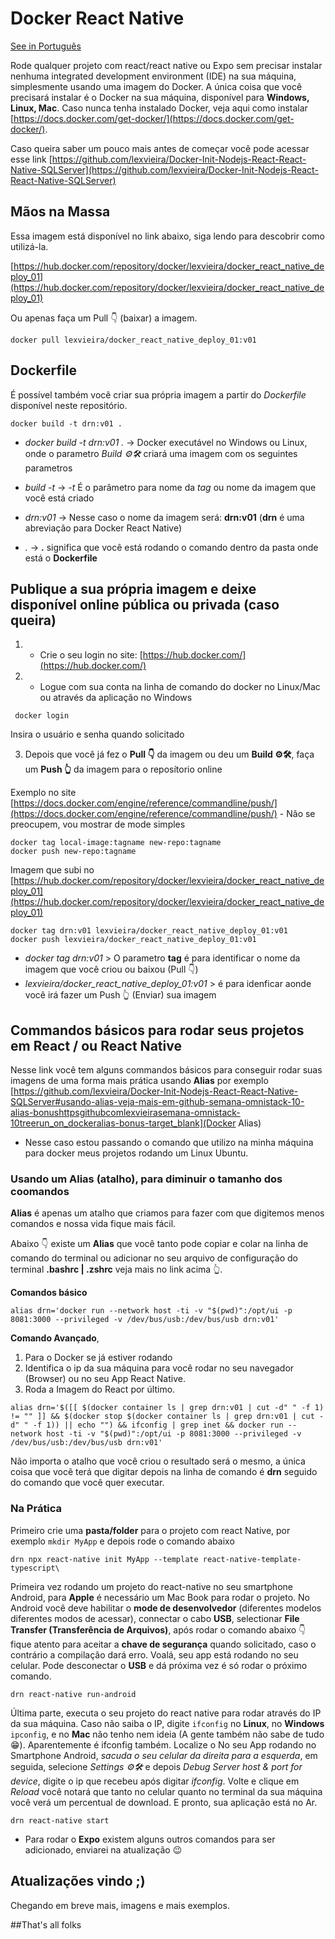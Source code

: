 # Docker React Native 
[See in Português](README.md)

Rode qualquer projeto com react/react native ou Expo sem precisar instalar nenhuma integrated development environment (IDE) na sua máquina, simplesmente usando uma imagem do Docker. A única coisa que você precisará instalar é o Docker na sua máquina, disponível para **Windows, Linux, Mac**. Caso nunca tenha instalado Docker, veja aqui como instalar [https://docs.docker.com/get-docker/](https://docs.docker.com/get-docker/). 

Caso queira saber um pouco mais antes de começar você pode acessar esse link [https://github.com/lexvieira/Docker-Init-Nodejs-React-React-Native-SQLServer](https://github.com/lexvieira/Docker-Init-Nodejs-React-React-Native-SQLServer)

## Mãos na Massa

Essa imagem está disponível no link abaixo, siga lendo para descobrir como utilizá-la.

[https://hub.docker.com/repository/docker/lexvieira/docker_react_native_deploy_01](https://hub.docker.com/repository/docker/lexvieira/docker_react_native_deploy_01)

Ou apenas faça um Pull 👇 (baixar) a imagem.

```docker pull lexvieira/docker_react_native_deploy_01:v01```

## Dockerfile

É possível também você criar sua própria imagem a partir do *Dockerfile* disponível neste repositório.

```docker build -t drn:v01 .```

* *docker build -t drn:v01 .* -> Docker executável no Windows ou Linux, onde o parametro *Build ⚙️🛠️* criará uma imagem com os seguintes parametros  

* *build -t* -> *-t* É o parâmetro para nome da *tag* ou nome da imagem que você está criado

* *drn:v01* -> Nesse caso o nome da imagem será: **drn:v01** (**drn** é uma abreviação para Docker React Native)

* *.* -> **.** significa que você está rodando o comando dentro da pasta onde está o **Dockerfile**

## Publique a sua própria imagem e deixe disponível online pública ou privada (caso queira)

1) - Crie o seu login no site: [https://hub.docker.com/](https://hub.docker.com/)

2) - Logue com sua conta na linha de comando do docker no Linux/Mac ou através da aplicação no Windows 

```
 docker login  
```

Insira o usuário e senha quando solicitado

3) Depois que você já fez o **Pull 👇** da imagem ou deu um **Build ⚙️🛠️**, faça um **Push 👆** da imagem para o reposítorio online

Exemplo no site [https://docs.docker.com/engine/reference/commandline/push/](https://docs.docker.com/engine/reference/commandline/push/) - Não se preocupem, vou mostrar de mode simples

```
docker tag local-image:tagname new-repo:tagname
docker push new-repo:tagname
```

Imagem que subi no [https://hub.docker.com/repository/docker/lexvieira/docker_react_native_deploy_01](https://hub.docker.com/repository/docker/lexvieira/docker_react_native_deploy_01)

```
docker tag drn:v01 lexvieira/docker_react_native_deploy_01:v01
docker push lexvieira/docker_react_native_deploy_01:v01
```

* *docker tag drn:v01* > O parametro **tag** é para identificar o nome da imagem que você criou ou baixou (Pull 👇)
* *lexvieira/docker_react_native_deploy_01:v01* > é para idenficar aonde você irá fazer um Push 👆 (Enviar) sua imagem 

## Commandos básicos para rodar seus projetos em React / ou React Native

Nesse link você tem alguns commandos básicos para conseguir rodar suas imagens de uma forma mais prática usando **Alias** por exemplo [https://github.com/lexvieira/Docker-Init-Nodejs-React-React-Native-SQLServer#usando-alias-veja-mais-em-github-semana-omnistack-10-alias-bonushttpsgithubcomlexvieirasemana-omnistack-10treerun_on_dockeralias-bonus-target_blank](Docker Alias)


* Nesse caso estou passando o comando que utilizo na minha máquina para docker meus projetos rodando um Linux Ubuntu.

### Usando um Alias (atalho), para diminuir o tamanho dos coomandos 

**Alias** é apenas um atalho que criamos para fazer com que digitemos menos comandos e nossa vida fique mais fácil. 

Abaixo 👇 existe um **Alias** que você tanto pode copiar e colar na linha de comando do terminal ou adicionar no seu arquivo de configuração do terminal **.bashrc | .zshrc** veja mais no link acima 👆.

**Comandos básico**
```
alias drn='docker run --network host -ti -v "$(pwd)":/opt/ui -p 8081:3000 --privileged -v /dev/bus/usb:/dev/bus/usb drn:v01' 
```

**Comando Avançado**, 
1) Para o Docker se já estiver rodando
2) Identifica o ip da sua máquina para você rodar no seu navegador (Browser) ou no seu App React Native.
3) Roda a Imagem do React por último.
```
alias drn='$([[ $(docker container ls | grep drn:v01 | cut -d" " -f 1) != "" ]] && $(docker stop $(docker container ls | grep drn:v01 | cut -d" " -f 1)) || echo "") && ifconfig | grep inet && docker run --network host -ti -v "$(pwd)":/opt/ui -p 8081:3000 --privileged -v /dev/bus/usb:/dev/bus/usb drn:v01' 
```

Não importa o atalho que você criou o resultado será o mesmo, a única coisa que você terá que digitar depois na linha de comando é **drn** seguido do comando que você quer executar.


### Na Prática

Primeiro crie uma **pasta/folder** para o projeto com react Native, por exemplo `mkdir MyApp` e depois rode o comando abaixo
```
drn npx react-native init MyApp --template react-native-template-typescript\
```

Primeira vez rodando um projeto do react-native no seu smartphone Android, para **Apple** é necessário um Mac Book para rodar o projeto.
No Android você deve  habilitar o **mode de desenvolvedor** (diferentes modelos diferentes modos de acessar), connectar o cabo **USB**, selectionar **File Transfer (Transferência de Arquivos)**, após rodar o comando abaixo 👇 fique atento para aceitar a **chave de segurança** quando solicitado, caso o contrário a compilação dará erro. Voalá, seu app está rodando no seu celular. Pode desconectar o **USB** e dá próxima vez é só rodar o próximo comando.
```
drn react-native run-android 
```

Última parte, executa o seu projeto do react native para rodar através do IP da sua máquina. Caso não saiba o IP, digite `ifconfig` no **Linux**, no **Windows** `ipconfig`, e no **Mac** não tenho nem ideia (A gente também não sabe de tudo 😁). Aparentemente é ifconfig também.
Localize o No seu App rodando no Smartphone Android, *sacuda o seu celular da direita para a esquerda*, em seguida, selecione *Settings ⚙️🛠️* e depois *Debug Server host & port for device*, digite o ip que recebeu após digitar *ifconfig*. Volte e clique em *Reload* você notará que tanto no celular quanto no terminal da sua máquina você verá um percentual de download. E pronto, sua aplicação está no Ar.
```
drn react-native start
```

* Para rodar o **Expo** existem alguns outros comandos para ser adicionado, enviarei na atualização 😉


## Atualizações vindo ;)

Chegando em breve mais, imagens e mais exemplos.

##That's all folks